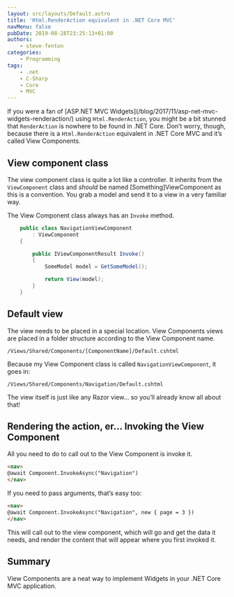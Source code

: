 ```yaml
---
layout: src/layouts/Default.astro
title: 'Html.RenderAction equivalent in .NET Core MVC'
navMenu: false
pubDate: 2019-08-28T23:25:13+01:00
authors:
    - steve-fenton
categories:
    - Programming
tags:
    - .net
    - C-Sharp
    - Core
    - MVC
---
```


If you were a fan of [ASP.NET MVC Widgets]\(/blog/2017/11/asp-net-mvc-widgets-renderaction/) using `Html.RenderAction`, you might be a bit stunned that `RenderAction` is nowhere to be found in .NET Core. Don’t worry, though, because there is a `Html.RenderAction` equivalent in .NET Core MVC and it’s called View Components.

## View component class

The view component class is quite a lot like a controller. It inherits from the `ViewComponent` class and *should* be named \[Something\]ViewComponent as this is a convention. You grab a model and send it to a view in a very familiar way.

The View Component class always has an `Invoke` method.

```csharp
    public class NavigationViewComponent
        : ViewComponent
    {

        public IViewComponentResult Invoke()
        {
            SomeModel model = GetSomeModel();

            return View(model);
        }
    }
```

## Default view

The view needs to be placed in a special location. View Components views are placed in a folder structure according to the View Component name.

`/Views/Shared/Components/[ComponentName]/Default.cshtml`

Because my View Component class is called `NavigationViewComponent`, it goes in:

`/Views/Shared/Components/Navigation/Default.cshtml`

The view itself is just like any Razor view… so you’ll already know all about that!

## Rendering the action, er… Invoking the View Component

All you need to do to call out to the View Component is invoke it.

```html
<nav>
@await Component.InvokeAsync("Navigation")
</nav>
```

If you need to pass arguments, that’s easy too:

```html
<nav>
@await Component.InvokeAsync("Navigation", new { page = 3 })
</nav>
```

This will call out to the view component, which will go and get the data it needs, and render the content that will appear where you first invoked it.

## Summary

View Components are a neat way to implement Widgets in your .NET Core MVC application.